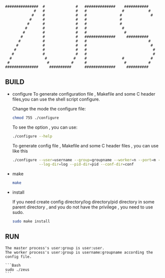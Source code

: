 
	###############	 #			    #	##############	  ###########
	             #   #              #   #				 #  		 #
				#    #				#   #				#             #
			   #     #				#   #				#
			  #		 #				#   #				#	
			 #		 #				#   #				 #
            #		 #				#   #				  #
           #		 #				#   ##############	   ##########   
		  #			 #				#   #							 #
		 #			 #				#   #							  #
		#			 #				#	#							   #
	   #			 # 			    #	#							   #
	  #				  #			   #	#				 #			  #
	 #				   #		  #		#				  # 		 #
	###############     ##########		##############     ##########


## BUILD

* configure
	To generate configuration file , Makefile and some C header files,you can use the shell script configure.

	Change the mode the configure file:

	```Bash
	chmod 755 ./configure
	```
	
	To see the option , you can use:
	
	```Bash
	./configure --help
	```

	To generate config file , Makefile and some C header files , you can use like this

	```Bash
	./configure --user=username --group=groupname --worker=n --port=m --resolution=t  \
				--log-dir=log --pid-dir=pid --conf-dir=conf
	```

* make

	```Bash
	make
	```

* install

	If you need create config directory/log directory/pid directory in some parent directory , 
	and you do not have the privilege , you need to use sudo.

	```Bash
	sudo make install
	```


## RUN

	The master process's user:group is user:user.
	The worker process's user:group is username:groupname according the config file.

	```Bash
	sudo ./zeus
	```
